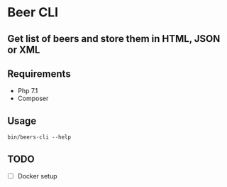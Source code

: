 # Beer CLI

## Get list of beers and store them in HTML, JSON or XML

## Requirements

- Php 7.1
- Composer

## Usage

`bin/beers-cli --help`

## TODO

- [ ] Docker setup
